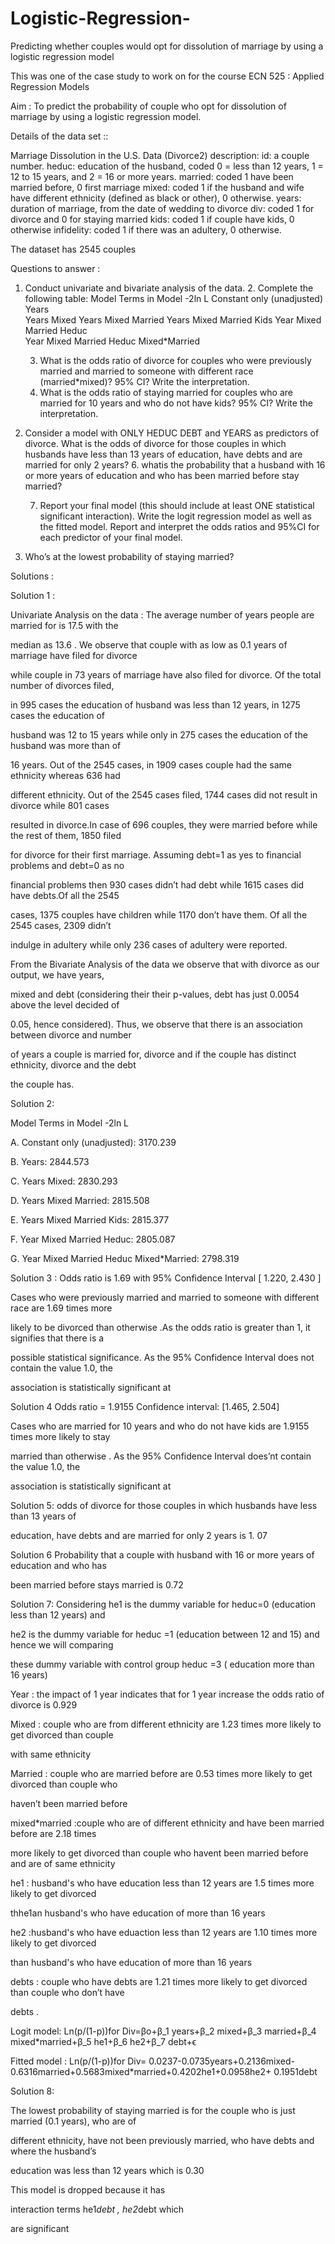 # Logistic-Regression-
Predicting whether couples would opt for dissolution of marriage by using a logistic regression model

This was one of the case study to work on for the course ECN 525 : Applied Regression Models 

Aim : To predict the probability of couple who opt for dissolution of marriage by using a logistic regression model.

Details of the data set ::

Marriage Dissolution in the U.S.
Data (Divorce2) description:
id: a couple number.
heduc: education of the husband, coded
0 = less than 12 years,
1 = 12 to 15 years, and
2 = 16 or more years.
married: coded 1 have been married before, 0 first marriage
mixed: coded 1 if the husband and wife have different ethnicity (defined as black or other), 0 otherwise.
years: duration of marriage, from the date of wedding to divorce 
div: coded 1 for divorce and 0 for staying married
kids: coded 1 if couple have kids, 0 otherwise
infidelity: coded 1 if there was an adultery, 0 otherwise.

The dataset has 2545 couples 

Questions to answer :


1.	Conduct univariate and bivariate analysis of the data. 
	2. Complete the following table:
      Model     Terms in Model			-2ln L
	Constant only (unadjusted)			
	Years 	
	Years Mixed
	Years Mixed Married 
	Years Mixed Married Kids
	Year  Mixed  Married Heduc  
	Year Mixed  Married  Heduc Mixed*Married


				
	3. What is the odds ratio of divorce for couples who were previously married and married to someone with different race         (married*mixed)? 95% CI? Write the interpretation.
	4. What is the odds ratio of staying married for couples who are married for 10 years and who do not have kids? 95% CI?          Write the interpretation.
5.  Consider a model with ONLY HEDUC  DEBT and YEARS as predictors of divorce. What is the odds of divorce for those couples      in which husbands have less than 13 years of education, have debts and are married for only 2 years? 
	6. whatis the probability that a husband with 16 or more years of education and who has been married before stay married?
	
	7. Report your final model (this should include at least ONE statistical significant interaction). Write the logit       regression model as well as the fitted model. Report and interpret the odds ratios and 95%CI for each predictor of your final model. 
8.	Who’s at the lowest probability of staying married?

Solutions :

Solution 1 :

Univariate Analysis on the data : The average number of years people are married for is 17.5 with the 

median as 13.6 . We observe that couple with as low as 0.1 years of marriage have filed for divorce 

while couple in 73 years of marriage have also filed for divorce. Of the total number of divorces filed, 

in 995 cases the education of husband was less than 12 years, in 1275 cases the education of 

husband was 12 to 15 years while only in 275 cases the education of the husband was more than of 

16 years. Out of the 2545 cases, in 1909 cases couple had the same ethnicity whereas 636 had 

different ethnicity. Out of the 2545 cases filed, 1744 cases did not result in divorce while 801 cases 

resulted in divorce.In case of 696 couples, they were married before while the rest of them, 1850 filed 

for divorce for their first marriage. Assuming debt=1 as yes to financial problems and debt=0 as no 

financial problems then 930 cases didn’t had debt while 1615 cases did have debts.Of all the 2545 

cases, 1375 couples have children while 1170 don’t have them. Of all the 2545 cases, 2309 didn’t 

indulge in adultery while only 236 cases of adultery were reported.

From the Bivariate Analysis of the data we observe that with divorce as our output, we have years, 

mixed and debt (considering their their p-values, debt has just 0.0054 above the level decided of 

0.05, hence considered). Thus, we observe that there is an association between divorce and number 

of years a couple is married for, divorce and if the couple has distinct ethnicity, divorce and the debt 

the couple has.

Solution 2:

Model     Terms in Model -2ln L

A. Constant only (unadjusted): 3170.239 

B. Years: 2844.573 

C. Years Mixed: 2830.293

D. Years Mixed Married: 2815.508

E. Years Mixed Married Kids: 2815.377

F. Year  Mixed  Married Heduc:  2805.087

G. Year Mixed  Married  Heduc Mixed*Married: 2798.319

Solution 3 : Odds ratio is 1.69 with  95% Confidence Interval  [ 1.220, 2.430 ]

Cases who were previously married and married to someone with different race are 1.69 times more 

likely to be divorced than otherwise .As the odds ratio is greater than 1, it signifies that there is a 

possible statistical significance. As the 95% Confidence Interval does not contain the value 1.0, the 

association is statistically significant at  

Solution 4 Odds ratio = 1.9155 Confidence interval: [1.465, 2.504]

Cases who are married for 10 years and who do not have kids are 1.9155 times more likely to stay 

married than otherwise . As the 95% Confidence Interval does’nt contain the value 1.0, the 

association is statistically significant at    

Solution 5: odds of divorce for those couples in which husbands have less than 13 years of 

education, have debts and are married for only 2 years is 1. 07

Solution 6  Probability that a couple with husband with 16 or more years of education and who has 

been married before stays married is 0.72

		


Solution 7: Considering he1 is the dummy variable for heduc=0 (education less than 12 years) and 

he2 is the dummy variable for heduc =1 (education between 12 and 15) and hence we will comparing 

these dummy variable with control group heduc =3 ( education more than 16 years)

Year : the impact of 1 year indicates that for 1 year increase the odds ratio of divorce is 0.929

Mixed : couple who are from different ethnicity are 1.23 times more likely to get divorced than couple 

with same ethnicity

Married : couple who are married before are 0.53 times more likely to get divorced than couple who 

haven’t been married before

mixed*married :couple who are of different ethnicity and have been married before are  2.18 times 

more likely to get divorced than couple who havent been married before and are of same ethnicity

he1 : husband's  who have education less than 12 years are 1.5 times more likely to get divorced 

thhe1an husband's who have education of more than 16 years

he2 :husband's  who have eduaction less than 12 years are 1.10 times more likely to get divorced 

than husband's who have education of more than 16 years

debts : couple who have debts are 1.21 times more likely to get divorced than couple who don’t have 

debts .

Logit model:  Ln(p/(1-p))for Div=βο+β_1 years+β_2 mixed+β_3 married+β_4 mixed*married+β_5 he1+β_6 he2+β_7 debt+ϵ

Fitted model : Ln(p/(1-p))for Div= 0.0237-0.0735years+0.2136mixed-0.6316married+0.5683mixed*married+0.4202he1+0.0958he2+                                         0.1951debt 

Solution 8:

The lowest probability of staying married is for the couple who is just married (0.1 years), who are of 

different ethnicity, have not been previously married, who have debts and where the husband’s 

education was less than 12 years which is 0.30 

This model is dropped because it has 

interaction terms he1*debt , he2*debt which 

are significant



